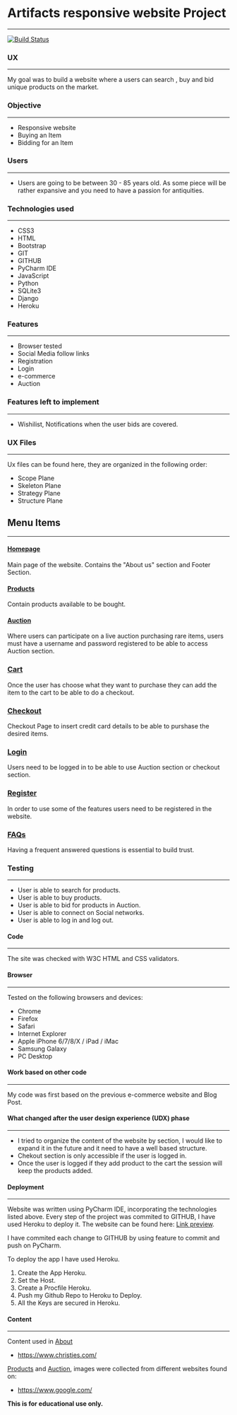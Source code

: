 # Artifacts responsive website Project
---

[![Build Status](https://travis-ci.org/luziandrade/antiquities_milestone.svg?branch=master)](https://travis-ci.org/luziandrade/antiquities_milestone)

### UX
---
My goal was to build a website where a users can search , buy and bid unique products on the market.

### Objective
---
* Responsive website
* Buying an Item
* Bidding for an Item

### Users
---
* Users are going to be between 30 - 85 years old. As some piece will be rather expansive and you need to have a passion for antiquities.

### Technologies used
---
* CSS3
* HTML
* Bootstrap
* GIT
* GITHUB
* PyCharm IDE
* JavaScript
* Python
* SQLite3
* Django
* Heroku
 
### Features
---
* Browser tested
* Social Media follow links
* Registration
* Login
* e-commerce
* Auction

### Features left to implement
---
* Wishilist, Notifications when the user bids are covered.

### UX Files
---
Ux files can be found here, they are organized in the following order:

* Scope Plane
* Skeleton Plane
* Strategy Plane
* Structure Plane

## Menu Items
---
#### [Homepage](https://artifacts-milestone.herokuapp.com/)

Main page of the website. Contains the "About us" section and Footer Section.

#### [Products](https://https://artifacts-milestone.herokuapp.com/products/)

Contain products available to be bought.

#### [Auction](https://artifacts-milestone.herokuapp.com/bids/)

Where users can participate on a live auction purchasing rare items, users must have a username and password registered to be able to access Auction section.

### [Cart](https://artifacts-milestone.herokuapp.com/cart/)

Once the user has choose what they want to purchase they can add the item to the cart to be able to do a checkout.

### [Checkout](https://artifacts-milestone.herokuapp.com/checkout/)

Checkout Page to insert credit card details to be able to purshase the desired items.

### [Login](https://artifacts-milestone.herokuapp.com/login/)

Users need to be logged in to be able to use Auction section or checkout section.

### [Register](https://artifacts-milestone.herokuapp.com/register/)
 
In order to use some of the features users need to be registered in the website.
 
### [FAQs](https://artifacts-milestone.herokuapp.com/faq/)

Having a frequent answered questions is essential to build trust. 

### Testing
---
* User is able to search for products.
* User is able to buy products.
* User is able to bid for products in Auction.
* User is able to connect on Social networks.
* User is able to log in and log out.
 
#### Code
---
The site was checked with W3C HTML and CSS validators. 

#### Browser
---
Tested on the following browsers and devices:

* Chrome
* Firefox
* Safari
* Internet Explorer
* Apple iPhone 6/7/8/X / iPad / iMac
* Samsung Galaxy
* PC Desktop

#### Work based on other code
---
My code was first based on the previous e-commerce website and Blog Post.

#### What changed after the user design experience (UDX) phase
---
* I tried to organize the content of the website by section, I would like to expand it in the future and it need to have a well based structure.
* Chekout section is only accessible if the user is logged in.
* Once the user is logged if they add product to the cart the session will keep the products added.

#### Deployment
---
Website was written using PyCharm IDE, incorporating the technologies listed above. Every step of the project was commited to GITHUB, I have used Heroku to deploy it. The website can be found here: [Link preview](https://artifacts-milestone.herokuapp.com/).

I have commited each change to GITHUB by using feature to commit and push on PyCharm.

To deploy the app I have used Heroku.
1. Create the App Heroku.
2. Set the Host.
3. Create a Procfile Heroku.
4. Push my Github Repo to Heroku to Deploy.
5. All the Keys are secured in Heroku.

#### Content
---
Content used in [About](https://artifacts-milestone.herokuapp.com/) 

* https://www.christies.com/

[Products](https://artifacts-milestone.herokuapp.com/products/) and [Auction](https://artifacts-milestone.herokuapp.com/bids/), images were collected from different websites found on:

* https://www.google.com/

**This is for educational use only.**